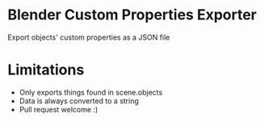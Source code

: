 # Blender Custom Properties Exporter
Export objects' custom properties as a JSON file

# Limitations
- Only exports things found in scene.objects
- Data is always converted to a string
- Pull request welcome :)
